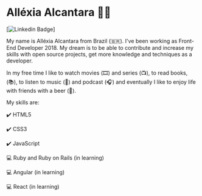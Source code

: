 # Alléxia Alcantara :woman_technologist:

[![Linkedin Badge](https://img.shields.io/badge/-LinkedIn-blue?style=flat-square&logo=Linkedin&logoColor=white&link=[https://www.linkedin.com/in/allexia-alcantara-79126871//])]


My name is Alléxia Alcantara from Brazil (🇧🇷). I've been working as Front-End Developer 2018. My dream is to be able to contribute and increase my skills with open source projects, get more knowledge and techniques as a developer.

In my free time I like to watch movies (🎞️) and series (📺), to read books, (📚), to listen to music (🎵) and podcast (:headphones:) and eventually I like to enjoy life with friends with a beer (🍺).

My skills are:

:heavy_check_mark: HTML5

:heavy_check_mark: CSS3

:heavy_check_mark: JavaScript

:computer: Ruby and Ruby on Rails (in learning)

:computer: Angular (in learning)

:computer: React (in learning)





